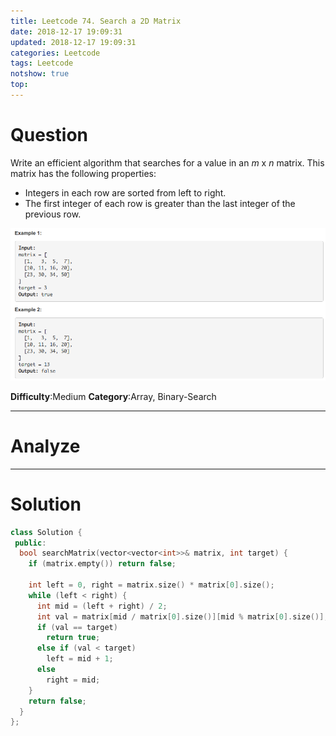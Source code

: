```yaml
---
title: Leetcode 74. Search a 2D Matrix
date: 2018-12-17 19:09:31
updated: 2018-12-17 19:09:31
categories: Leetcode
tags: Leetcode
notshow: true
top:
---
```


# Question

Write an efficient algorithm that searches for a value in an  _m_  x  _n_  matrix. This matrix has the following properties:

- Integers in each row are sorted from left to right.
- The first integer of each row is greater than the last integer of the previous row.

![](/images/in-post/2018-12-17-Leetcode-74-Search-a-2D-Matrix/2018-12-17-16-10-27.png)

**Difficulty**:Medium
**Category**:Array, Binary-Search

<!-- more -->

------------

# Analyze

------------

# Solution

```cpp
class Solution {
 public:
  bool searchMatrix(vector<vector<int>>& matrix, int target) {
    if (matrix.empty()) return false;

    int left = 0, right = matrix.size() * matrix[0].size();
    while (left < right) {
      int mid = (left + right) / 2;
      int val = matrix[mid / matrix[0].size()][mid % matrix[0].size()];
      if (val == target)
        return true;
      else if (val < target)
        left = mid + 1;
      else
        right = mid;
    }
    return false;
  }
};
```
